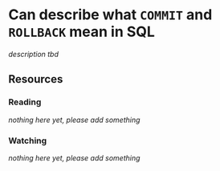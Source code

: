 # Can describe what `COMMIT` and `ROLLBACK` mean in SQL
_description tbd_
## Resources
### Reading
_nothing here yet, please add something_
### Watching
_nothing here yet, please add something_
